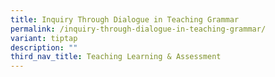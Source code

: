 ```yaml
---
title: Inquiry Through Dialogue in Teaching Grammar
permalink: /inquiry-through-dialogue-in-teaching-grammar/
variant: tiptap
description: ""
third_nav_title: Teaching Learning & Assessment
---
```

